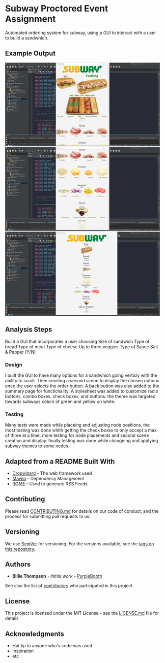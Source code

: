 # Subway Proctored Event Assignment

Automated ordering system for subway, using a GUI to interact with a user to build a sandwhich.

## Example Output

![Sample Output](README.jpg)
![Sample Output](README2.jpg)
![Sample Output](README3.jpg)

## Analysis Steps

Build a GUI that incorporates a user choosing
Size of sandwich
Type of bread
Type of meat
Type of cheese
Up to three veggies
Type of Sauce
Salt & Pepper (Y/N)

### Design

I built the GUI to have many options for a sandwhich going verticly with the ability to scroll. Then creating a second scene to display the chosen options once the user selects the order button.
A back button was also added to the summary page for functionality. A stylesheet was added to customize radio buttons, combo boxes, check boxes, and buttons. the theme was targeted towards subways colors of green and yellow on white.

### Testing

Many tests were made while placeing and adjusting node positions.
the most testing was done whith getting the check boxes to only accept a max of three at a time.
more testing for node placements and second scene creation and display.
finally testing was done while changeing and applying subway themes to some nodes.

## Adapted from a README Built With

* [Dropwizard](http://www.dropwizard.io/1.0.2/docs/) - The web framework used
* [Maven](https://maven.apache.org/) - Dependency Management
* [ROME](https://rometools.github.io/rome/) - Used to generate RSS Feeds

## Contributing

Please read [CONTRIBUTING.md](https://gist.github.com/PurpleBooth/b24679402957c63ec426) for details on our code of conduct, and the process for submitting pull requests to us.

## Versioning

We use [SemVer](http://semver.org/) for versioning. For the versions available, see the [tags on this repository](https://github.com/your/project/tags). 

## Authors

* **Billie Thompson** - *Initial work* - [PurpleBooth](https://github.com/PurpleBooth)

See also the list of [contributors](https://github.com/your/project/contributors) who participated in this project.

## License

This project is licensed under the MIT License - see the [LICENSE.md](LICENSE.md) file for details

## Acknowledgments

* Hat tip to anyone who's code was used
* Inspiration
* etc
